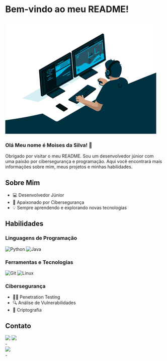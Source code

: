 # Bem-vindo ao meu README!

![Banner](giphy.gif)

### Olá Meu nome é Moises da Silva! 👋
Obrigado por visitar o meu README. Sou um desenvolvedor júnior com uma paixão por cibersegurança e programação. Aqui você encontrará mais informações sobre mim, meus projetos e minhas habilidades.

## Sobre Mim
- 💻 Desenvolvedor Júnior
- 🔐 Apaixonado por Cibersegurança
- 💡 Sempre aprendendo e explorando novas tecnologias

## Habilidades
### Linguagens de Programação
![Python](https://img.shields.io/badge/-Python-3776AB?style=flat-square&logo=python&logoColor=white)
![Java](https://img.shields.io/badge/-Java-007396?style=flat-square&logo=java&logoColor=white)

### Ferramentas e Tecnologias
![Git](https://img.shields.io/badge/-Git-F05032?style=flat-square&logo=git&logoColor=white)
![Linux](https://img.shields.io/badge/-Linux-FCC624?style=flat-square&logo=linux&logoColor=black)


### Cibersegurança
- 🕵️‍♂️ Penetration Testing
- 🔍 Análise de Vulnerabilidades
- 🔐 Criptografia



## Contato

<div>
<a href="https://www.instagram.com/moisessilvaa/" target="_blank"><img loading="lazy" src="https://img.shields.io/badge/-Instagram-%23E4405F?style=for-the-badge&logo=instagram&logoColor=white" target="_blank"></a>
<a href="https://www.linkedin.com/in/moisesdsilva/" target="_blank"><img loading="lazy" src="https://img.shields.io/badge/-LinkedIn-%230077B5?style=for-the-badge&logo=linkedin&logoColor=white" target="_blank"></a>   
</div>- 


<div>
<picture>
  <source
    srcset="https://github-readme-stats.vercel.app/api?username=moisessilva&show_icons=true&theme=dark"
    media="(prefers-color-scheme: dark)"
  />
  <source
    srcset="https://github-readme-stats.vercel.app/api?username=moisessilva&show_icons=true"
    media="(prefers-color-scheme: light), (prefers-color-scheme: no-preference)"
  />
  <img src="https://github-readme-stats.vercel.app/api?username=moisessilva&show_icons=true" />
</picture>
</div>- 
